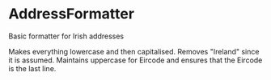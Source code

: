 # AddressFormatter
Basic formatter for Irish addresses

Makes everything lowercase and then capitalised. 
Removes "Ireland" since it is assumed.
Maintains uppercase for Eircode and ensures that the Eircode is the last line.
